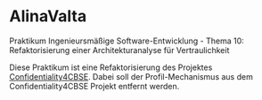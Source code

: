 # AlinaValta

Praktikum Ingenieursmäßige Software-Entwicklung - Thema 10: Refaktorisierung einer Architekturanalyse für Vertraulichkeit 

Diese Praktikum ist eine Refaktorisierung des Projektes [Confidentiality4CBSE](https://github.com/KASTEL-SCBS/Confidentiality4CBSE/). Dabei soll der Profil-Mechanismus aus dem Confidentiality4CBSE Projekt entfernt werden.
